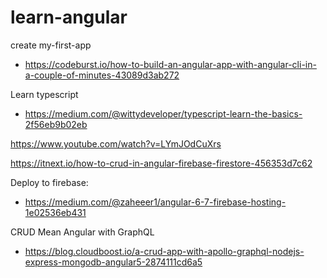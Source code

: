 # learn-angular

create my-first-app
- https://codeburst.io/how-to-build-an-angular-app-with-angular-cli-in-a-couple-of-minutes-43089d3ab272


Learn typescript
- https://medium.com/@wittydeveloper/typescript-learn-the-basics-2f56eb9b02eb

https://www.youtube.com/watch?v=LYmJOdCuXrs

https://itnext.io/how-to-crud-in-angular-firebase-firestore-456353d7c62


Deploy to firebase:
- https://medium.com/@zaheeer1/angular-6-7-firebase-hosting-1e02536eb431


CRUD Mean Angular with GraphQL
- https://blog.cloudboost.io/a-crud-app-with-apollo-graphql-nodejs-express-mongodb-angular5-2874111cd6a5
